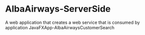 # AlbaAirways-ServerSide
A web application that creates a web service that is consumed by application JavaFXApp-AlbaAirwaysCustomerSearch

